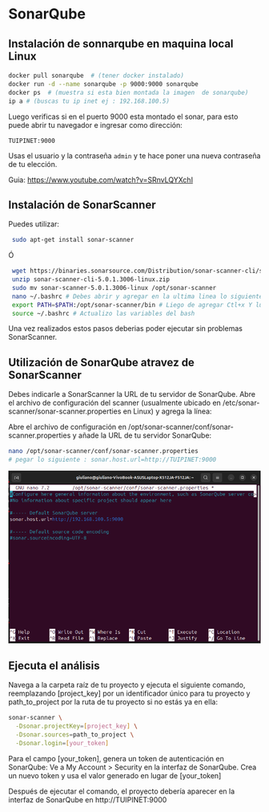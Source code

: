 # SonarQube

## Instalación de sonnarqube en maquina local Linux

```bash
docker pull sonarqube  # (tener docker instalado)
docker run -d --name sonarqube -p 9000:9000 sonarqube
docker ps  # (muestra si esta bien montada la imagen  de sonarqube)
ip a # (buscas tu ip inet ej : 192.168.100.5)
```
Luego verificas si en el puerto 9000 esta montado el sonar, para esto puede abrir tu navegador e ingresar como dirección:

```http
TUIPINET:9000
```
Usas el usuario y la contraseña `admin` y te hace poner una nueva contraseña de tu elección.

Guia: https://www.youtube.com/watch?v=SRnvLQYXchI

## Instalación de SonarScanner

Puedes utilizar:
```bash
 sudo apt-get install sonar-scanner
```
Ó

```bash
 wget https://binaries.sonarsource.com/Distribution/sonar-scanner-cli/sonar-scanner-cli-5.0.1.3006-linux.zip
 unzip sonar-scanner-cli-5.0.1.3006-linux.zip
 sudo mv sonar-scanner-5.0.1.3006-linux /opt/sonar-scanner
 nano ~/.bashrc # Debes abrir y agregar en la ultima linea lo siguiente:
 export PATH=$PATH:/opt/sonar-scanner/bin # Liego de agregar Ctl+x Y luego Y para guardar
 source ~/.bashrc # Actualizo las variables del bash
```

Una vez realizados estos pasos deberias poder ejecutar sin problemas SonarScanner.

## Utilización de SonarQube atravez de SonarScanner

Debes indicarle a SonarScanner la URL de tu servidor de SonarQube. Abre el archivo de configuración del scanner (usualmente ubicado en /etc/sonar-scanner/sonar-scanner.properties en Linux) y agrega la línea:

Abre el archivo de configuración en /opt/sonar-scanner/conf/sonar-scanner.properties y añade la URL de tu servidor SonarQube:

```bash
nano /opt/sonar-scanner/conf/sonar-scanner.properties
# pegar lo siguiente : sonar.host.url=http://TUIPINET:9000
```

![sonar-scanner](<Images/image_1.png>)


## Ejecuta el análisis
Navega a la carpeta raíz de tu proyecto y ejecuta el siguiente comando, reemplazando [project_key] por un identificador único para tu proyecto y path_to_project por la ruta de tu proyecto si no estás ya en ella:

```bash
sonar-scanner \
  -Dsonar.projectKey=[project_key] \
  -Dsonar.sources=path_to_project \
  -Dsonar.login=[your_token]
```

Para el campo [your_token], genera un token de autenticación en SonarQube:
Ve a My Account > Security en la interfaz de SonarQube.
Crea un nuevo token y usa el valor generado en lugar de [your_token]
    
Después de ejecutar el comando, el proyecto debería aparecer en la interfaz de SonarQube en http://TUIPINET:9000

